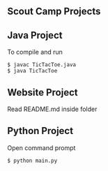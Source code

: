 Scout Camp Projects 
-------------------------

Java Project
--------------

To compile and run 

```shell
$ javac TicTacToe.java 
$ java TicTacToe
```

Website Project
-----------------
Read README.md inside folder

Python Project
-----------------
Open command prompt
```shell
$ python main.py
```
